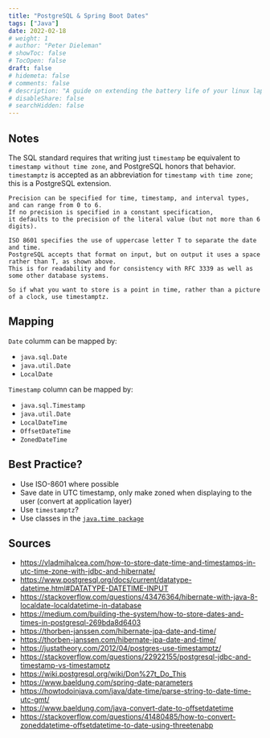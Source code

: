 ```yaml
---
title: "PostgreSQL & Spring Boot Dates"
tags: ["Java"]
date: 2022-02-18
# weight: 1
# author: "Peter Dieleman"
# showToc: false
# TocOpen: false
draft: false
# hidemeta: false
# comments: false
# description: "A guide on extending the battery life of your linux laptop"
# disableShare: false
# searchHidden: false
---
```


## Notes

The SQL standard requires that writing just
`timestamp` be equivalent to
`timestamp without time zone`,
and PostgreSQL honors that behavior.
`timestamptz` is accepted as an abbreviation for
`timestamp with time zone`;
this is a PostgreSQL extension.

```text
Precision can be specified for time, timestamp, and interval types, and can range from 0 to 6. 
If no precision is specified in a constant specification, 
it defaults to the precision of the literal value (but not more than 6 digits).
```

```text
ISO 8601 specifies the use of uppercase letter T to separate the date and time.
PostgreSQL accepts that format on input, but on output it uses a space rather than T, as shown above. 
This is for readability and for consistency with RFC 3339 as well as some other database systems.
```

```
So if what you want to store is a point in time, rather than a picture of a clock, use timestamptz. 
```

## Mapping

`Date` columm can be mapped by:

- `java.sql.Date`
- `java.util.Date`
- `LocalDate`

`Timestamp` column can be mapped by:

- `java.sql.Timestamp`
- `java.util.Date`
- `LocalDateTime`
- `OffsetDateTime`
- `ZonedDateTime`

## Best Practice?

- Use ISO-8601 where possible
- Save date in UTC timestamp, only make zoned when displaying to the user (convert at application layer)
- Use `timestamptz`?
- Use classes in the [`java.time package`](https://thorben-janssen.com/hibernate-jpa-date-and-time/)

## Sources

- <https://vladmihalcea.com/how-to-store-date-time-and-timestamps-in-utc-time-zone-with-jdbc-and-hibernate/>
- <https://www.postgresql.org/docs/current/datatype-datetime.html#DATATYPE-DATETIME-INPUT>
- <https://stackoverflow.com/questions/43476364/hibernate-with-java-8-localdate-localdatetime-in-database>
- <https://medium.com/building-the-system/how-to-store-dates-and-times-in-postgresql-269bda8d6403>
- <https://thorben-janssen.com/hibernate-jpa-date-and-time/>
- <https://thorben-janssen.com/hibernate-jpa-date-and-time/>
- <https://justatheory.com/2012/04/postgres-use-timestamptz/>
- <https://stackoverflow.com/questions/22922155/postgresql-jdbc-and-timestamp-vs-timestamptz>
- <https://wiki.postgresql.org/wiki/Don%27t_Do_This>
- <https://www.baeldung.com/spring-date-parameters>
- <https://howtodoinjava.com/java/date-time/parse-string-to-date-time-utc-gmt/>
- <https://www.baeldung.com/java-convert-date-to-offsetdatetime>
- <https://stackoverflow.com/questions/41480485/how-to-convert-zoneddatetime-offsetdatetime-to-date-using-threetenabp>

